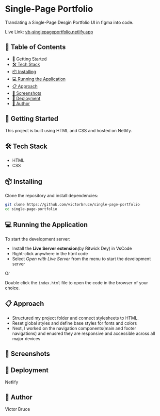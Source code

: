 # Single-Page Portfolio

Translating a Single-Page Desgin Portfolio UI in figma into code.

Live Link: [vb-singlepageportfolio.netlify.app](https://vb-singlepageportfolio.netlify.app/)

## 📌 Table of Contents

- [🚀 Getting Started](#-getting-started)
- [🛠️ Tech Stack](#-tech-stack)
- [📦 Installing](#-installing)
- [💻 Running the Application](#-running-the-application)
- [📋 Approach](#-approach)
- [📸 Screenshots](#-screenshots)
- [🚀 Deployment](#-deployment)
- [👤 Author](#-author)

## 🚀 Getting Started
This project is built using HTML and CSS and hosted on Netlify.

## 🛠️ Tech Stack
- HTML
- CSS

## 📦 Installing

Clone the repository and install dependencies:

```sh
git clone https://github.com/victorbruce/single-page-portfolio
cd single-page-portfolio
```

## 💻 Running the Application

To start the development server:

- Install the **Live Server extension**(by Ritwick Dey) in VsCode
- Right-click anywhere in the html code
- Select _Open with Live Server_ from the menu to start the development server

Or

Double click the `index.html` file to open the code in the browser of your choice.

## 📋 Approach

- Structured my project folder and connect stylesheets to HTML.
- Reset global styles and define base styles for fonts and colors
- Next, I worked on the navigation components(main and footer navigations) and enusred they are responsive and accessible across all major devices



## 📸 Screenshots


## 🚀 Deployment

Netlify

## 👤 Author

Victor Bruce